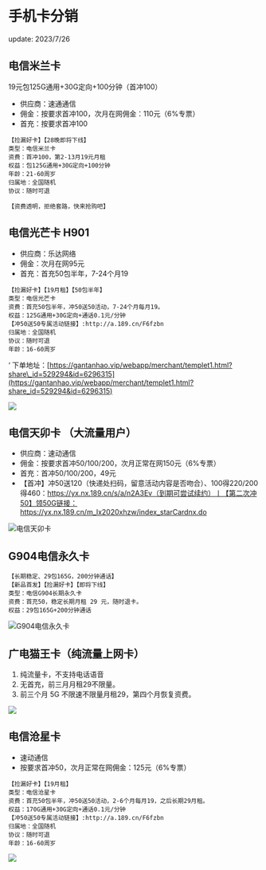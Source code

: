 # 手机卡分销

update: 2023/7/26

## 电信米兰卡

19元包125G通用+30G定向+100分钟（首冲100）

- 供应商：速通通信
- 佣金：按要求首冲100，次月在网佣金：110元（6%专票）
- 首充：按要求首冲100

```text
【捡漏好卡】【28晚即将下线】
类型：电信米兰卡
资费：首冲100，第2-13月19元月租
权益：包125G通用+30G定向+100分钟
年龄：21-60周岁
归属地：全国随机
协议：随时可退

【资费透明，拒绝套路，快来抢购吧】
```

## 电信光芒卡 H901

- 供应商：乐达网络
- 佣金：次月在网95元
- 首充：首充50包半年，7-24个月19

```text
【捡漏好卡】【19月租】【50包半年】  
类型：电信光芒卡  
资费：首充50包半年，冲50送50活动，7-24个月每月19。
权益：125G通用+30G定向+通话0.1元/分钟  
【冲50送50专属活动链接】:http://a.189.cn/F6fzbn
归属地：全国随机
协议：随时可退
年龄：16-60周岁
```
‘
下单地址：[https://gantanhao.vip/webapp/merchant/templet1.html?share\_id=529294&id=6296315](https://gantanhao.vip/webapp/merchant/templet1.html?share_id=529294&id=6296315)

![](https://static.91haoka.cn/16898342428Xh.jpg)

## 电信天卯卡 （大流量用户）

- 供应商：速动通信
- 佣金：按要求首冲50/100/200，次月正常在网150元（6%专票）
- 首充：首冲50/100/200，49元
- 【首冲】冲50送120（快递处扫码，留意活动内容是否吻合）、100得220/200得460：https://yx.nx.189.cn/s/a/n2A3Ev（到期可尝试续约）丨【第二次冲50】领50G链接：https://yx.nx.189.cn/m_lx2020xhzw/index_starCardnx.do

![电信天卯卡](https://static.91haoka.cn/1689674992CA9.jpg)

## G904电信永久卡

```text
【长期稳定、29包165G，200分钟通话】  
【新品首发】【捡漏好卡】【即将下线】  
类型：电信G904长期永久卡  
资费：首充50，稳定长期月租 29 元，随时退卡。  
权益：29包165G+200分钟通话
```

![G904电信永久卡](https://static.91haoka.cn/1689674992CA9.jpg)

## 广电猫王卡（纯流量上网卡）

1. 纯流量卡，不支持电话语音
2. 无首充，前三月月租29不限量。
3. 前三个月 5G 不限速不限量月租29，第四个月恢复资费。

![](https://static.91haoka.cn/1686669975XSY.jpg)

## 电信沧星卡

- 速动通信
- 按要求首冲50，次月正常在网佣金：125元（6%专票）

```text
【捡漏好卡】【19月租】 
类型：电信沧星卡 
资费：首充50包半年，冲50送50活动，2-6个月每月19，之后长期29月租。
权益：170G通用+30G定向+通话0.1元/分钟  
【冲50送50专属活动链接】:http://a.189.cn/F6fzbn
归属地：全国随机
协议：随时可退
年龄：16-60周岁
```

![](https://static.91haoka.cn/16898121220Zv.jpg)